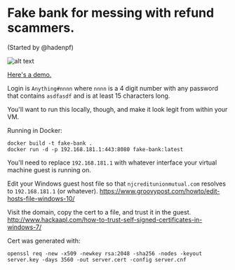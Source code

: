 # Fake bank for messing with refund scammers.

(Started by @hadenpf)

![alt text](https://raw.githubusercontent.com/CynthiaRutledge/bankboga/master/img.png)

[Here's a demo.](https://fake-bank-for-scambaiting.herokuapp.com/)

Login is `Anything#nnnn` where `nnnn` is a 4 digit number with any password that contains `asdfasdf` and is at least 15 characters long.

You'll want to run this locally, though, and make it look legit from within your VM.

Running in Docker:

```
docker build -t fake-bank .
docker run -d -p 192.168.181.1:443:8080 fake-bank:latest
```

You'll need to replace `192.168.181.1` with whatever interface your virtual machine guest is running on.

Edit your Windows guest host file so that `njcreditunionmutual.com` resolves to `192.168.181.1` (or whatever).
https://www.groovypost.com/howto/edit-hosts-file-windows-10/

Visit the domain, copy the cert to a file, and trust it in the guest.
http://www.hackaapl.com/how-to-trust-self-signed-certificates-in-windows-7/

Cert was generated with:

```
openssl req -new -x509 -newkey rsa:2048 -sha256 -nodes -keyout server.key -days 3560 -out server.cert -config server.cnf
```

